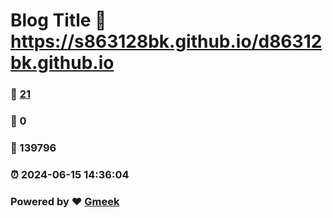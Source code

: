 # Blog Title :link: https://s863128bk.github.io/d86312bk.github.io 
### :page_facing_up: [21](https://s863128bk.github.io/d86312bk.github.io/tag.html) 
### :speech_balloon: 0 
### :hibiscus: 139796 
### :alarm_clock: 2024-06-15 14:36:04 
### Powered by :heart: [Gmeek](https://github.com/Meekdai/Gmeek)
